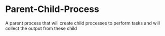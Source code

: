 # Parent-Child-Process
 A parent process that will create child processes to perform tasks and will collect the output from these child
